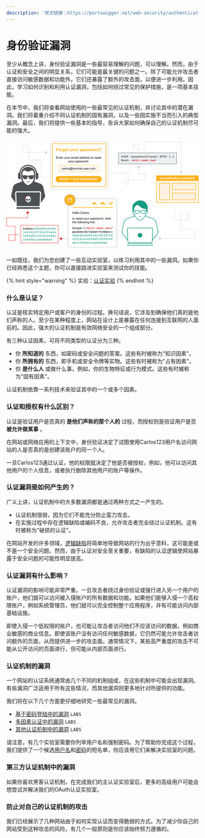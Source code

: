 ```yaml
---
description: '原文链接：https://portswigger.net/web-security/authentication'
---
```


# 身份验证漏洞

至少从概念上讲，身份验证漏洞是一些最容易理解的问题，可以理解。然而，由于认证和安全之间的明显关系，它们可能是最关键的问题之一。除了可能允许攻击者直接访问敏感数据和功能外，它们还暴露了额外的攻击面，以便进一步利用。因此，学习如何识别和利用认证漏洞，包括如何绕过常见的保护措施，是一项基本技能。

在本节中，我们将查看网站使用的一些最常见的认证机制，并讨论其中的潜在漏洞。我们将着重介绍不同认证机制的固有漏洞，以及一些因实施不当而引入的典型漏洞。最后，我们将提供一些基本的指导，告诉大家如何确保自己的认证机制尽可能的强大。

![](../../.gitbook/assets/password-reset-poisoning.svg)

一如既往，我们为您创建了一些互动实验室，以练习利用其中的一些漏洞。如果你已经熟悉这个主题，你可以直接跳进实验室来测试你的技能。

{% hint style="warning" %}
实验：[认证实验](https://portswigger.net/web-security/all-labs#authentication)
{% endhint %}

### 什么是认证？

认证是核实特定用户或客户的身份的过程。换句话说，它涉及到确保他们真的是他们声称的人。至少在某种程度上，网站在设计上是暴露在任何连接到互联网的人面前的。因此，强大的认证机制是有效网络安全的一个组成部分。

有三种认证因素，可将不同类型的认证分为三种。

* 你 **所知道的** 东西，如密码或安全问题的答案。这些有时被称为"知识因素"。
* 你 **所拥有的** 东西，即手机或安全令牌等实物。这些有时被称为"占有因素"。
* 你 **是什么人** 或做什么事，例如，你的生物特征或行为模式。这些有时被称为"固有因素"。

认证机制依靠一系列技术来验证其中的一个或多个因素。

### 认证和授权有什么区别？

认证是验证用户是否真的 **是他们声称的那个人的** 过程，而授权则是验证用户是否 **被允许做某事** 。

在网站或网络应用的上下文中，身份验证决定了试图使用Carlos123用户名访问网站的人是否真的是创建该账户的同一个人。

一旦Carlos123通过认证，他的权限就决定了他是否被授权，例如，他可以访问其他用户的个人信息，或者执行删除其他用户的账户等操作。

### 认证漏洞是如何产生的？

广义上讲，认证机制中的大多数漏洞都是通过两种方式之一产生的。

* 认证机制很弱，因为它们不能充分防止蛮力攻击。
* 在实施过程中存在逻辑缺陷或编码不良，允许攻击者完全绕过认证机制。这有时被称为"破损的认证"。

在网站开发的许多领域，[逻辑缺陷](https://portswigger.net/web-security/logic-flaws)将简单地导致网站的行为出乎意料，这可能是或不是一个安全问题。然而，由于认证对安全至关重要，有缺陷的认证逻辑使网站暴露于安全问题的可能性明显提高。

### 认证漏洞有什么影响？

认证漏洞的影响可能非常严重。一旦攻击者绕过身份验证或强行进入另一个用户的账户，他们就可以访问被入侵账户的所有数据和功能。如果他们能够入侵一个高权限账户，例如系统管理员，他们就可以完全控制整个应用程序，并有可能访问内部基础设施。

即使入侵一个低权限的账户，也可能让攻击者访问他们不应该访问的数据，例如商业敏感的商业信息。即使该账户没有访问任何敏感数据，它仍然可能允许攻击者访问额外的页面，从而提供进一步的攻击面。通常情况下，某些高严重度的攻击不可能从公开访问的页面进行，但可能从内部页面进行。

### 认证机制的漏洞

一个网站的认证系统通常由几个不同的机制组成，在这些机制中可能会出现漏洞。有些漏洞广泛适用于所有这些情况，而其他漏洞则更多地针对所提供的功能。

我们将在以下几个方面更仔细地研究一些最常见的漏洞。

* [基于密码登陆中的漏洞](https://portswigger.net/web-security/authentication/password-based) `LABS`
* [多因素认证中的漏洞](https://portswigger.net/web-security/authentication/multi-factor) `LABS`
* [其他认证机制中的漏洞](https://portswigger.net/web-security/authentication/other-mechanisms) `LABS`

请注意，有几个实验室需要你列举用户名和强制密码。为了帮助你完成这个过程，我们提供了一个候选[用户名](https://portswigger.net/web-security/authentication/auth-lab-usernames)和[密码](https://portswigger.net/web-security/authentication/auth-lab-passwords)的短名单，你应该用它们来解决实验室的问题。

### 第三方认证机制中的漏洞

如果你喜欢黑客认证机制，在完成我们的主认证实验室后，更多的高级用户可能会想尝试并解决我们的OAuth认证实验室。



### 防止对自己的认证机制的攻击

我们已经展示了几种网站由于如何实现认证而变得脆弱的方式。为了减少你自己的网站受到这种攻击的风险，有几个一般原则是你应该始终努力遵循的。





